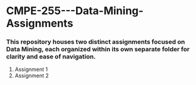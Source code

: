 # CMPE-255---Data-Mining-Assignments

### This repository houses two distinct assignments focused on Data Mining, each organized within its own separate folder for clarity and ease of navigation.
1. Assignment 1
2. Assignment 2 
